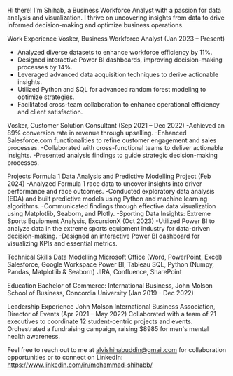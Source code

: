 Hi there! I'm Shihab, a Business Workforce Analyst with a passion for data analysis and visualization. I thrive on uncovering insights from data to drive informed decision-making and optimize business operations.

Work Experience
Vosker, Business Workforce Analyst (Jan 2023 – Present)
- Analyzed diverse datasets to enhance workforce efficiency by 11%.
- Designed interactive Power BI dashboards, improving decision-making processes by 14%.
- Leveraged advanced data acquisition techniques to derive actionable insights.
- Utilized Python and SQL for advanced random forest modeling to optimize strategies.
- Facilitated cross-team collaboration to enhance operational efficiency and client satisfaction.

 
Vosker, Customer Solution Consultant (Sep 2021 – Dec 2022)
-Achieved an 89% conversion rate in revenue through upselling.
-Enhanced Salesforce.com functionalities to refine customer engagement and sales processes.
-Collaborated with cross-functional teams to deliver actionable insights.
-Presented analysis findings to guide strategic decision-making processes.


Projects
Formula 1 Data Analysis and Predictive Modelling Project (Feb 2024)
-Analyzed Formula 1 race data to uncover insights into driver performance and race outcomes.
-Conducted exploratory data analysis (EDA) and built predictive models using Python and machine learning algorithms.
-Communicated findings through effective data visualization using Matplotlib, Seaborn, and Plotly.
-Sporting Data Insights: Extreme Sports Equipment Analysis, ExcursionX (Oct 2023)
-Utilized Power BI to analyze data in the extreme sports equipment industry for data-driven decision-making.
-Designed an interactive Power BI dashboard for visualizing KPIs and essential metrics.



Technical Skills
Data Modelling
Microsoft Office (Word, PowerPoint, Excel)
Salesforce, Google Workspace
Power BI, Tableau
SQL, Python (Numpy, Pandas, Matplotlib & Seaborn)
JIRA, Confluence, SharePoint



Education
Bachelor of Commerce: International Business, John Molson School of Business, Concordia University (Jan 2019 - Dec 2022)



Leadership Experience
John Molson International Business Association, Director of Events (Apr 2021 – May 2022)
Collaborated with a team of 21 executives to coordinate 12 student-centric projects and events.
Orchestrated a fundraising campaign, raising $8985 for men's mental health awareness.

Feel free to reach out to me at alvishihabuddin@gmail.com for collaboration opportunities or to connect on LinkedIn: https://www.linkedin.com/in/mohammad-shihabb/
